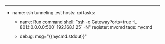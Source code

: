 ---
  - name: ssh tunneling test
    hosts: rpi
    tasks:

    - name: Run command
      shell:
         "ssh -o GatewayPorts=true -L 8012:0.0.0.0:5001 192.168.1.251 -N"
      register: mycmd
      tags: mycmd

    - debug: msg="{{mycmd.stdout}}"
